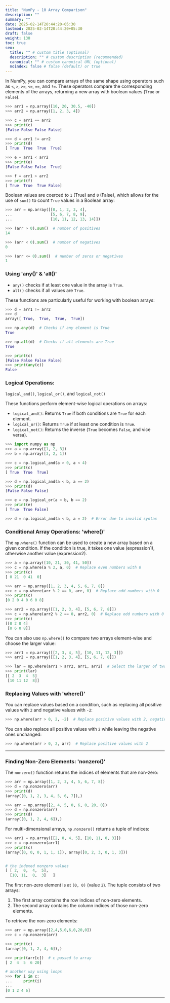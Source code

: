 ```yaml
---
title: "NumPy - 10 Array Comparison"
description: ""
summary: ""
date: 2025-02-14T20:44:20+05:30
lastmod: 2025-02-14T20:44:20+05:30
draft: false
weight: 130
toc: true
seo:
  title: "" # custom title (optional)
  description: "" # custom description (recommended)
  canonical: "" # custom canonical URL (optional)
  noindex: false # false (default) or true
---
```





In NumPy, you can compare arrays of the same shape using operators such as `<`, `>`, `>=`, `<=`, `==`, and `!=`. These operators compare the corresponding elements of the arrays, returning a new array with boolean values (`True` or `False`).

```python
>>> arr1 = np.array([10, 20, 30.5, -40])
>>> arr2 = np.array([1, 2, 3, 4])

>>> c = arr1 == arr2
>>> print(c)
[False False False False]

>>> d = arr1 != arr2
>>> print(d)
[ True  True  True  True]

>>> e = arr1 < arr2
>>> print(e)
[False False False  True]

>>> f = arr1 > arr2
>>> print(f)
[ True  True  True False]
```

Boolean values are coerced to `1` (True) and `0` (False), which allows for the use of `sum()` to count `True` values in a Boolean array:

```python
>>> arr = np.array([[0, 1, 2, 3, 4],
...                 [5, 6, 7, 8, 9],
...                 [10, 11, 12, 13, 14]])

>>> (arr > 0).sum()  # number of positives
14

>>> (arr < 0).sum()  # number of negatives
0

>>> (arr <= 0).sum()  # number of zeros or negatives
1
```

### Using  'any()' &  'all()'

- `any()` checks if at least one value in the array is `True`.
- `all()` checks if all values are `True`.

These functions are particularly useful for working with boolean arrays:

```python
>>> d = arr1 != arr2
>>> d
array([ True,  True,  True,  True])

>>> np.any(d)  # Checks if any element is True
True

>>> np.all(d)  # Checks if all elements are True
True

>>> print(c)
[False False False False]
>>> print(any(c))
False
```

### Logical Operations: 

`logical_and()`, `logical_or()`, and `logical_not()`

These functions perform element-wise logical operations on arrays:

- `logical_and()`: Returns `True` if both conditions are `True` for each element.
- `logical_or()`: Returns `True` if at least one condition is `True`.
- `logical_not()`: Returns the inverse (`True` becomes `False`, and vice versa).

```python
>>> import numpy as np
>>> a = np.array([1, 2, 3])
>>> b = np.array([3, 2, 1])

>>> c = np.logical_and(a > 0, a < 4)
>>> print(c)
[ True  True  True]

>>> d = np.logical_and(a < b, a == 2)
>>> print(d)
[False False False]

>>> e = np.logical_or(a < b, b == 2)
>>> print(e)
[ True  True False]

>>> d = np.logical_and(a < b, a = 2)  # Error due to invalid syntax
```

### Conditional Array Operations: 'where()'

The `np.where()` function can be used to create a new array based on a given condition. If the condition is true, it takes one value (expression1), otherwise another value (expression2).

```python
>>> a = np.array([10, 21, 30, 41, 50])
>>> c = np.where(a % 2, a, 0)  # Replace even numbers with 0
>>> print(c)
[ 0 21  0 41  0]

>>> arr = np.array([1, 2, 3, 4, 5, 6, 7, 8])
>>> c = np.where(arr % 2 == 0, arr, 0)  # Replace odd numbers with 0
>>> print(c)
[0 2 0 4 0 6 0 8]

>>> arr2 = np.array([[1, 2, 3, 4], [5, 6, 7, 8]])
>>> c = np.where(arr2 % 2 == 0, arr2, 0)  # Replace odd numbers with 0
>>> print(c)
[[0 2 0 4]
 [0 6 0 8]]
```

You can also use `np.where()` to compare two arrays element-wise and choose the larger value:

```python
>>> arr1 = np.array([[2, 3, 4, 5], [10, 11, 12, 3]])
>>> arr2 = np.array([[1, 2, 3, 4], [5, 6, 7, 8]])

>>> lar = np.where(arr1 > arr2, arr1, arr2)  # Select the larger of two arrays
>>> print(lar)
[[ 2  3  4  5]
 [10 11 12  8]]
```

### Replacing Values with 'where()'

You can replace values based on a condition, such as replacing all positive values with `2` and negative values with `-2`:

```python
>>> np.where(arr > 0, 2, -2)  # Replace positive values with 2, negatives with -2
```

You can also replace all positive values with `2` while leaving the negative ones unchanged:

```python
>>> np.where(arr > 0, 2, arr)  # Replace positive values with 2
```

___

### Finding Non-Zero Elements: 'nonzero()'

The `nonzero()` function returns the indices of elements that are non-zero:

```python
>>> arr = np.array([1, 2, 3, 4, 5, 6, 7, 8])
>>> d = np.nonzero(arr)
>>> print(d)
(array([0, 1, 2, 3, 4, 5, 6, 7]),)

>>> arr = np.array([2, 4, 5, 0, 6, 0, 20, 0])
>>> d = np.nonzero(arr)
>>> print(d)
(array([0, 1, 2, 4, 6]),)
```

For multi-dimensional arrays, `np.nonzero()` returns a tuple of indices:

```python
>>> arr1 = np.array([[2, 0, 4, 5], [10, 11, 0, 3]])
>>> c = np.nonzero(arr1)
>>> print(c)
(array([0, 0, 0, 1, 1, 1]), array([0, 2, 3, 0, 1, 3]))


# the indexed nonzero values
[ [ 2,  0,  4,  5],
  [10, 11,  0,  3]   ]

```

The first non-zero element is at `(0, 0)` (value `2`).
The tuple consists of two arrays:
1. The first array contains the row indices of non-zero elements.
2. The second array contains the column indices of those non-zero elements.

To retrieve the non-zero elements:

```python
>>> arr = np.array([2,4,5,0,6,0,20,0])
>>> c = np.nonzero(arr)

>>> print(c)
(array([0, 1, 2, 4, 6]),)

>>> print(arr[c])  # c passed to array
[ 2  4  5  6 20]

# another way using loops
>>> for i in c:
...     print(i)
...
[0 1 2 4 6]
```

___


